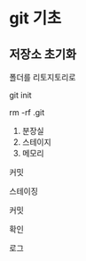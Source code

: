 # git 기초

## 저장소 초기화

폴더를 리토지토리로

git init

rm -rf .git

1. 분장실
2. 스테이지
3. 메모리

커밋

스테이징

커밋

확인

로그